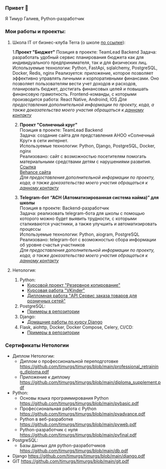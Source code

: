 ### Привет 👋

Я Тимур Галиев, Python-разработчик

### Мои работы и проекты:
1. Школа IT от бизнес-клуба Terra (о школе [по ссылке](https://schoolterra.ru/itschool)):

   1.**Проект "Бюджет"**
      Позиция в проекте: TeamLead Backend
      Задача: разработать удобный сервис планирования бюджета как для индивидуального предпринимателя, так и для физических лиц.
      Используемые технологии: Python, FastApi, sqlalchemy, PostgreSQL, Docker, Redis, nginx
      Реализуется: приложение, которое позволяет эффективно управлять личными и корпоративными финансами. Оно позволяет пользователям вести учет доходов и расходов, планировать бюджет, достигать финансовых целей и повышать финансовую грамотность.
      Frontend-команды, с которыми производится работа: React Native, Androind, IOS
      *Для предоставления дополнительной информации по проекту, кода, а также доказательства моего участия обращаться к [данному контакту](https://t.me/MicoDi)*

   2. **Проект "Солнечный круг"**  
      Позиция в проекте: TeamLead Backend  
      Задача: создание сайта для представления АНОО «Солнечный Круг» в сети интернет.  
      Используемые технологии: Python, Django, PostgreSQL, Docker, nginx    
      Реализовано: сайт с возможностью посетителям помогать материальными средствами детям с нарушениями развития. [Ссылка](https://www.new.slkrug.ru/)  
      [Behance сайта](https://www.behance.net/gallery/168737717/solnechnyj-krug)  
      *Для предоставления дополнительной информации по проекту, кода, а также доказательства моего участия обращаться к [данному контакту](https://t.me/MicoDi)*
      
   3. **Telegram-бот “АСН (Автоматизированная система найма)” для школы**  
      Позиция в проекте: Backend-разработчик  
      Задача: реализовать telegram-бота для школы с помощью которого можно будет выявить трудности, с которыми сталкиваются участники, а также улучшить и автоматизировать процессы  
      Используемые технологии: Python, aiogram, PostgreSQL  
      Реализовано: telegram-бот с возможностью сбора информации об уровне счастья участников  
      *Для предоставления дополнительной информации по проекту, кода, а также доказательства моего участия обращаться к [данному контакту](https://t.me/MicoDi)* 
3. Нетология:
   1. Python:  
       * [Курсовой проект "Резервное копирование"](https://github.com/timurgs/diplom-work.git)
       * [Курсовая работа "VKinder"](https://github.com/timurgs/diplom-prof.git)
       * [Дипломная работа "API Сервис заказа товаров для розничных сетей"](https://github.com/timurgs/api-order-goods.git)
   2. PostgreSQL:
       * [Примеры в репозитории](https://github.com/timurgs/db-homeworks.git)
   3. Django:
       * [Домашние работы по курсу Django](https://github.com/timurgs/dj-homeworks.git)
   4. Flask, aiohttp, Docker, Docker Compose, Celery, CI/CD:
       * [Примеры в репозитории](https://github.com/timurgs/py-web-dev.git)
 
### Сертификаты Нетологии
* Диплом Нетологии:
   * Диплом о профессиональной переподготовке https://github.com/timurgs/timurgs/blob/main/professional_retraining_diploma.pdf
   * Приложение к диплому https://github.com/timurgs/timurgs/blob/main/diploma_supplement.pdf 
* Python:
   * Основы языка программирования Python https://github.com/timurgs/timurgs/blob/main/pybasic.pdf
   * Профессиональная работа с Python https://github.com/timurgs/timurgs/blob/main/pyadvance.pdf
   * Python в веб-разработке https://github.com/timurgs/timurgs/blob/main/pyweb.pdf
   * Python-разработчик с нуля https://github.com/timurgs/timurgs/blob/main/pyfinal.pdf
* PostgreSQL:
   * Базы данных для python-разработчиков https://github.com/timurgs/timurgs/blob/main/db.pdf
* Django https://github.com/timurgs/timurgs/blob/main/django.pdf
* GIT https://github.com/timurgs/timurgs/blob/main/git.pdf
